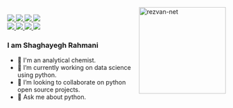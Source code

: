 
<img src="https://github.com/rezvan-net/rezvan-net/blob/main/python.png" align="right" alt="rezvan-net" width="200" height="200">




<!-- <div align="left"> -->

<br>
<a href="https://www.youtube.com/channel/UC9JV4rRUNXCBgGpNdwK7-Ww">
    <img src="https://img.shields.io/badge/YouTube-FF0000?style=for-the-badge&logo=youtube&logoColor=white" />
</a>    
    
    
<a href="https://shaghayegh-rahmani.medium.com/">
    <img src="https://img.shields.io/badge/Medium-FFFFFF?style=for-the-badge&logo=medium&logoColor=black" />
</a>

<a href="https://www.linkedin.com/in/shaghayegh-rahmani-1283a379/">
    <img src="https://img.shields.io/badge/linkedin-%230077B5.svg?&style=for-the-badge&logo=linkedin&logoColor=white" />
</a>

<a href="https://stackoverflow.com/users/14627974/shaghayegh-rahmani?tab=profile">
    <img src="https://img.shields.io/badge/Stack_Overflow-FE7A16?style=for-the-badge&logo=stack-overflow&logoColor=white" />
</a>

 <br> 
    
<a href="https://www.instagram.com/rezvan_net/?igshid=1mjodt155gcgv">
    <img src="https://img.shields.io/badge/Instagram-FF1493?style=for-the-badge&logo=instahram&logoColor=white" />
</a>
    
 <a href="https://twitter.com/rezvanchem">
   <img src="https://img.shields.io/badge/Twitter-1DA1F2?style=for-the-badge&logo=twitter&logoColor=white" />
</a>
    
 <a href="https://play.google.com/store/apps/dev?id=5021669729174204967">
   <img src="https://img.shields.io/badge/GooglePlay-00FF00?style=for-the-badge&logo=googleplay&logoColor=white" />
</a>   

 <a href="https://scholar.google.com/citations?user=Mp6clUgAAAAJ&hl=en">
   <img src="https://img.shields.io/badge/GoogleScholar-808080?style=for-the-badge&logo=googlescholar&logoColor=white" />
</a>  

</div>





### I am Shaghayegh Rahmani

- 💊 I'm an analytical chemist.
- 🔭 I’m currently working on data science using python.
- 👯 I’m looking to collaborate on python open source projects.
- 💬 Ask me about python.
<!-- - 📫 How to reach me: ... -->
<!-- - 😄 Pronouns: ...
- ⚡ Fun fact: ...
<!-- - 🤔 I’m looking for help with ... -->

<!--
**rezvan-net/rezvan-net** is a ✨ _special_ ✨ repository because its `README.md` (this file) appears on your GitHub profile.




